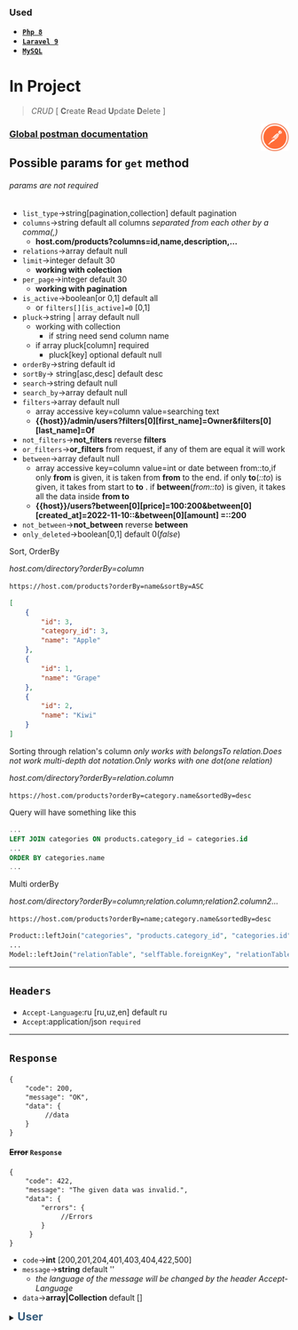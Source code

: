 ### Used

- **[`Php 8`](https://www.php.net/releases/8.0/ru.php#:~:text=PHP%208.0%20%E2%80%94%20%D0%B1%D0%BE%D0%BB%D1%8C%D1%88%D0%BE%D0%B5%20%D0%BE%D0%B1%D0%BD%D0%BE%D0%B2%D0%BB%D0%B5%D0%BD%D0%B8%D0%B5%20%D1%8F%D0%B7%D1%8B%D0%BA%D0%B0,%D1%82%D0%B8%D0%BF%D0%BE%D0%B2%2C%20%D0%BE%D0%B1%D1%80%D0%B0%D0%B1%D0%BE%D1%82%D0%BA%D0%B5%20%D0%BE%D1%88%D0%B8%D0%B1%D0%BE%D0%BA%20%D0%B8%20%D0%BA%D0%BE%D0%BD%D1%81%D0%B8%D1%81%D1%82%D0%B5%D0%BD%D1%82%D0%BD%D0%BE%D1%81%D1%82%D0%B8.)**
- **[`Laravel 9`](https://laravel.com/)**
- **[`MySQL`](https://www.mysql.com/)**

# In Project

> *CRUD* [ **C**reate **R**ead **U**pdate **D**elete ]

<a href="https://documenter.getpostman.com/view/9990014/UVCCdiSN" target="_blank"><img src="https://github.com/TursunboyevJahongir/click-test-tesk/blob/master/public/postman.svg" align="right" width="50">

### Global postman documentation [](https://documenter.getpostman.com/view/9990014/UVCCdiSN)

[//]: # (> <a href="public/kesh_app.postman_collection.json" download>Postman Collection</a>)

## Possible params for `get` method

###### params are not required

* `list_type`\->string\[pagination,collection\] default pagination
* `columns`\->string default all columns *separated from each other by a comma(,)*
  *  **host.com/products?columns=id,name,description,...**
* `relations`\->array default null
* `limit`\->integer default 30
    * **working with colection**
* `per_page`\->integer default 30
    * **working with pagination**
* `is_active`\->boolean\[or 0,1\] default all
    * or `filters[][is_active]=0` \[0,1\]
* `pluck`->string | array default null
    * working with collection
        * if string need send column name
    * if array pluck[column] required
        * pluck[key] optional default null
* `orderBy`\->string default id
* `sortBy`\-> string\[asc,desc\] default desc
* `search`\->string default null
* `search_by`\->array default null
* `filters`\->array default null
    * array accessive key=column value=searching text
    * **{{host}}/admin/users?filters\[0\]\[first_name\]=Owner&filters\[0\]\[last_name\]=Of**
* `not_filters`\->**not_filters** reverse **filters**
* `or_filters`->**or_filters** from request, if any of them are equal it will work
* `between`\->array default null
    * array accessive key=column value=int or date between from::to,if only **from** is given, it is taken from
      **from** to the end. if only **to**(*::to*) is given, it takes from start to **to** . if **between**(*from::to*)
      is given, it takes all the data inside **from to**
    * **{{host}}/users?between\[0\]\[price\]=100:200&between\[0\]\[created_at\]=2022-11-10::&between\[0\]\[amount\]
      =::200**
* `not_between`\->**not_between** reverse **between**
* `only_deleted`\->boolean\[0,1\] default 0(*false*)

Sort, OrderBy

*host.com/directory?orderBy=column*

`https://host.com/products?orderBy=name&sortBy=ASC`

```json
[
    {
        "id": 3,
        "category_id": 3,
        "name": "Apple"
    },
    {
        "id": 1,
        "name": "Grape"
    },
    {
        "id": 2,
        "name": "Kiwi"
    }
]
```

Sorting through relation's column *only works with belongsTo relation.Does not work multi-depth dot notation.Only works
with one dot(one relation)*

*host.com/directory?orderBy=relation.column*

`https://host.com/products?orderBy=category.name&sortedBy=desc`

Query will have something like this

```sql
...
LEFT JOIN categories ON products.category_id = categories.id
...
ORDER BY categories.name
...
```

Multi orderBy

*host.com/directory?orderBy=column;relation.column;relation2.column2...*

`https://host.com/products?orderBy=name;category.name&sortedBy=desc`

```php
Product::leftJoin("categories", "products.category_id", "categories.id")->orderBy('name','desc')->orderBy('categories.name','desc');
...
Model::leftJoin("relationTable", "selfTable.foreignKey", "relationTable.ownerKey")->orderBy('column')->orderBy('relationTable.column')...;

```

* * *

## `Headers`

* `Accept-Language`:ru \[ru,uz,en\] default ru
* `Accept`:application/json `required`

* * *

## `Response`

```
{
    "code": 200,
    "message": "OK",
    "data": {
         //data
    }
}

```

#### ~~Error~~ `Response`

```
{
    "code": 422,
    "message": "The given data was invalid.",
    "data": {
        "errors": {
             //Errors
        }
     }
}

```

* `code`\->**int** \[200,201,204,401,403,404,422,500\]
* `message`\->**string** default ''
    * *the language of the message will be changed by the header Accept-Language*
* `data`\->**array|Collection** default \[\]

<details><summary><b style="color:#355C7D;font-size:20px">User</b></summary>

```
- Profile RU
- User CRUD --- set role
- Category CRUD
- Role CRUD //todo
- Product CRUD //todo
```

</details>

